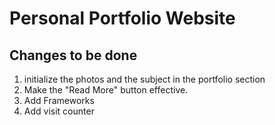 # Personal Portfolio Website

## Changes to be done

1. initialize the photos and the subject in the portfolio section
2. Make the "Read More" button effective.
3. Add Frameworks
4. Add visit counter
